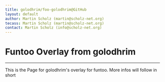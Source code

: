 ```yaml
---
title: golodhrim/foo-golodhrim@GitHub
layout: default
author: Martin Scholz (martin@scholz-net.org)
tecass: Martin Scholz (martin@scholz-net.org)
contact: Martin Scholz (info@scholz-net.org)
---
```


# Funtoo Overlay from golodhrim #

********

This is the Page for golodhrim\'s overlay for funtoo.
More infos will follow in short

